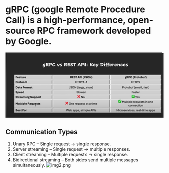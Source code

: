 # gRPC (google Remote Procedure Call) is a high-performance, open-source RPC framework developed by Google.
![img.png](../images/grpc/img1.png)

## Communication Types
1) Unary RPC – Single request → single response.
2) Server streaming – Single request → multiple responses.
3) Client streaming – Multiple requests → single response.
4) Bidirectional streaming – Both sides send multiple messages simultaneously.
![img2.png](..%2Fimages%2Fimg2.png)





